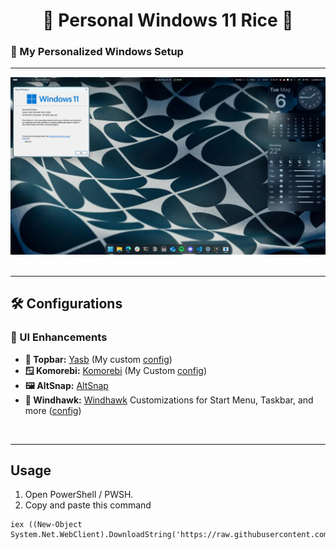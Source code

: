 <h1 align="center"> 🌾 Personal Windows 11 Rice 🌾 </h1>

### 🍵 My Personalized Windows Setup  

---

![](assets/image.png)<br/><br/>

---

## 🛠️ Configurations  

### 🔹 UI Enhancements  
- **📌 Topbar:** [Yasb](https://github.com/amnweb/yasb) (My custom [config](.config/yasb/))  
- **🪟 Komorebi:** [Komorebi](https://github.com/LGUG2Z/komorebi) (My Custom [config](.config/))  
- **🖼️ AltSnap:** [AltSnap](https://github.com/RamonUnch/AltSnap/releases)
- **📂 Windhawk:** [Windhawk](https://windhawk.net/) Customizations for Start Menu, Taskbar, and more ([config](windhawk/))  
<br>

--- 
## Usage

1. Open PowerShell / PWSH.
2. Copy and paste this command
```
iex ((New-Object System.Net.WebClient).DownloadString('https://raw.githubusercontent.com/arcfoz/dotfiles/main/install.ps1'))
```